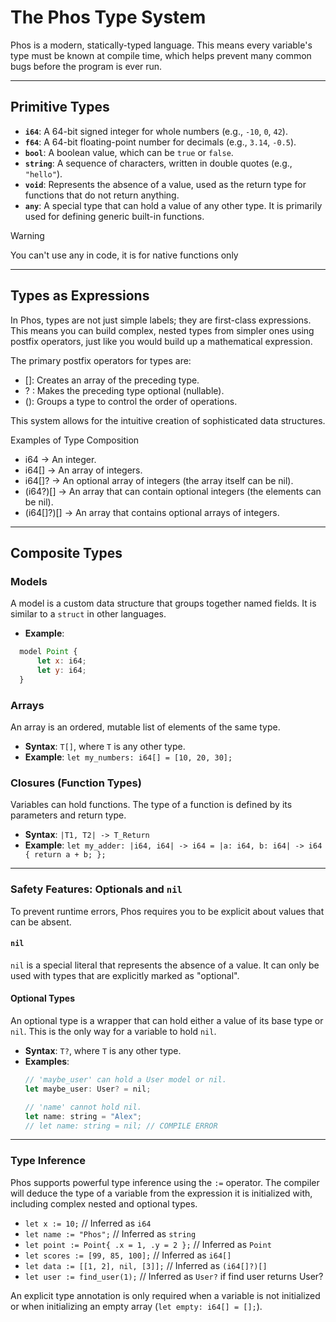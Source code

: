 # The Phos Type System

Phos is a modern, statically-typed language. This means every variable's type must be known at compile time, which helps prevent many common bugs before the program is ever run.

---
## Primitive Types

-   **`i64`**: A 64-bit signed integer for whole numbers (e.g., `-10`, `0`, `42`).
-   **`f64`**: A 64-bit floating-point number for decimals (e.g., `3.14`, `-0.5`).
-   **`bool`**: A boolean value, which can be `true` or `false`.
-   **`string`**: A sequence of characters, written in double quotes (e.g., `"hello"`).
-   **`void`**: Represents the absence of a value, used as the return type for functions that do not return anything.
-   **`any`**: A special type that can hold a value of any other type. It is primarily used for defining generic built-in functions.

> [!WARNING]
> You can't use any in code, it is for native functions only

---

## Types as Expressions

In Phos, types are not just simple labels; they are first-class expressions. This means you can build complex, nested types from simpler ones using postfix operators, just like you would build up a mathematical expression.

The primary postfix operators for types are:

- []: Creates an array of the preceding type.
- ? : Makes the preceding type optional (nullable).
- (): Groups a type to control the order of operations.

This system allows for the intuitive creation of sophisticated data structures.

Examples of Type Composition
- i64 -> An integer.
- i64[] -> An array of integers.
- i64[]? -> An optional array of integers (the array itself can be nil).
- (i64?)[] -> An array that can contain optional integers (the elements can be nil).
- (i64[]?)[] -> An array that contains optional arrays of integers.

---

## Composite Types

### Models
A model is a custom data structure that groups together named fields. It is similar to a `struct` in other languages.

- **Example**:
```js
  model Point {
      let x: i64;
      let y: i64;
  }
````

### Arrays

An array is an ordered, mutable list of elements of the same type.

  - **Syntax**: `T[]`, where `T` is any other type.
  - **Example**: `let my_numbers: i64[] = [10, 20, 30];`

### Closures (Function Types)

Variables can hold functions. The type of a function is defined by its parameters and return type.

  - **Syntax**: `|T1, T2| -> T_Return`
  - **Example**: `let my_adder: |i64, i64| -> i64 = |a: i64, b: i64| -> i64 { return a + b; };`

-----

### Safety Features: Optionals and `nil`

To prevent runtime errors, Phos requires you to be explicit about values that can be absent.

#### `nil`

`nil` is a special literal that represents the absence of a value. It can only be used with types that are explicitly marked as "optional".

#### Optional Types

An optional type is a wrapper that can hold either a value of its base type or `nil`. This is the only way for a variable to hold `nil`.

  - **Syntax**: `T?`, where `T` is any other type.
  - **Examples**:
    ```js
    // 'maybe_user' can hold a User model or nil.
    let maybe_user: User? = nil; 

    // 'name' cannot hold nil.
    let name: string = "Alex"; 
    // let name: string = nil; // COMPILE ERROR
    ```

-----

### Type Inference

Phos supports powerful type inference using the `:=` operator. The compiler will deduce the type of a variable from the expression it is initialized with, including complex nested and optional types.

  - `let x := 10;`                               // Inferred as `i64`
  - `let name := "Phos";`                        // Inferred as `string`
  - `let point := Point{ .x = 1, .y = 2 };`      // Inferred as `Point`
  - `let scores := [99, 85, 100];`               // Inferred as `i64[]`
  - `let data := [[1, 2], nil, [3]];`            // Inferred as `(i64[]?)[]`
  - `let user := find_user(1);`                  // Inferred as `User?` if find user returns User?

An explicit type annotation is only required when a variable is not initialized or when initializing an empty array (`let empty: i64[] = [];`).
